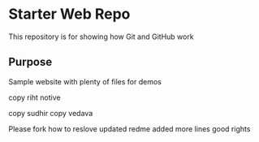 # Starter Web Repo

This repository is for showing how Git and GitHub work

## Purpose

Sample website with plenty of files for demos

copy riht notive

copy sudhir
copy vedava

Please fork how to reslove
updated redme added more lines
good rights  
